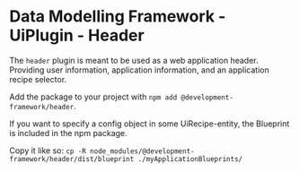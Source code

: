 # Data Modelling Framework - UiPlugin - Header

The `header` plugin is meant to be used as a web application header. Providing user information, application information, and an application recipe selector.

Add the package to your project with `npm add @development-framework/header`.

If you want to specify a config object in some UiRecipe-entity, the Blueprint is included in the npm package.

Copy it like so: `cp -R node_modules/@development-framework/header/dist/blueprint ./myApplicationBlueprints/`

